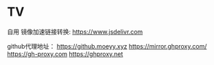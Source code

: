# TV
自用
镜像加速链接转换:
https://www.jsdelivr.com

github代理地址： 
https://github.moeyy.xyz https://mirror.ghproxy.com/ https://gh-proxy.com
https://ghproxy.net